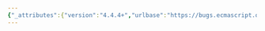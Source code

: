 ```yaml
---
{"_attributes":{"version":"4.4.4+","urlbase":"https://bugs.ecmascript.org/","maintainer":"dherman@mozilla.com"},"bug":{"bug_id":3481,"creation_ts":"2014-12-23 22:02:00 -0800","short_desc":"B.1.3: missing \"one of\"","delta_ts":"2015-01-15 16:19:05 -0800","product":"Draft for 6th Edition","component":"editorial issue","version":"Rev 30: December 24, 2014 Draft","rep_platform":"All","op_sys":"All","bug_status":"RESOLVED","resolution":"FIXED","priority":"Normal","bug_severity":"minor","everconfirmed":true,"reporter":{"uid":"jmdyck","name":"Michael Dyck"},"assigned_to":{"uid":"allen","name":"Allen Wirfs-Brock"},"long_desc":[{"commentid":11228,"comment_count":0,"who":{"uid":"jmdyck","name":"Michael Dyck"},"bug_when":"2014-12-23 22:02:17 -0800","thetext":"In B.1.3 \"HTML-like Comments\",\nunder \"Syntax\",\nproduction 9 says:\n    SingleLineNotAsteriskChar ::\n        SourceCharacter but not * or LineTerminator\n\nAfter \"but not\", insert \"one of\"."},{"commentid":11277,"comment_count":1,"who":{"uid":"allen","name":"Allen Wirfs-Brock"},"bug_when":"2014-12-30 16:56:10 -0800","thetext":"fixed in rev31 editor's draft"},{"commentid":11451,"comment_count":2,"who":{"uid":"allen","name":"Allen Wirfs-Brock"},"bug_when":"2015-01-15 16:19:05 -0800","thetext":"In Rev31"}]}}
---
```

